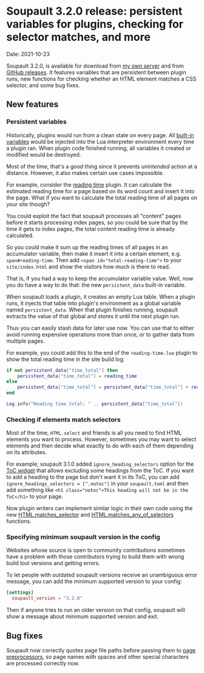 <h1 id="post-title">Soupault 3.2.0 release: persistent variables for plugins, checking for selector matches, and more</h1>

<p>Date: <time id="post-date">2021-10-23</time> </p>

<p id="post-excerpt">
Soupault 3.2.0, is available for download from <a href="https://files.baturin.org/software/soupault/3.2.0">my own server</a>
and from <a href="https://github.com/dmbaturin/soupault/releases/tag/3.2.0">GitHub releases</a>.
It features variables that are persistent between plugin runs, new functions for checking whether an HTML element matches
a CSS selector, and some bug fixes.
</p>

## New features

### Persistent variables

Historically, plugins would run from a clean state on every page. All [built-in variables](/reference-manual/#plugin-environment)
would be injected into the Lua interpreter environment every time a plugin ran. When plugin code finished running,
all variables it created or modified would be destroyed.

Most of the time, that's a good thing since it prevents _unintended_ action at a distance. However, it also makes certain
use cases impossible.

For example, consider the [reading time](/plugins/#reading-time) plugin. It can calculate the estimated reading time for a page
based on its word count and insert it into the page. What if you want to calculate the total reading time of all pages on your site though?

You could exploit the fact that soupault processes all "content" pages before it starts processing index pages,
so you could be sure that by the time it gets to index pages, the total content reading time is already calculated.

So you could make it sum up the reading times of all pages in an accumulator variable, then make it insert it into a certain
element, e.g. `span#reading-time`. Then add `<span id="total-reading-time">` to your `site/index.html` and show the visitors
how much is there to read.

That is, if you had a way to keep the accumulator variable value. Well, now you do have a way to do that: the new
`persistent_data` built-in variable.

When soupault loads a plugin, it creates an empty Lua table. When a plugin runs, it injects that table into plugin's environment
as a global variable named `persistent_data`.
When that plugin finishes running, soupault extracts the value of that global and stores it until the next plugin run.

Thus you can easily stash data for later use now. You can use that to either avoid running expensive operations more than once,
or to gather data from multiple pages.

For example, you could add this to the end of the `reading-time.lua` plugin to show the total reading time in the site build log:

```lua
if not persistent_data["time_total"] then
    persistent_data["time_total"] = reading_time
else
    persistent_data["time_total"] = persistent_data["time_total"] + reading_time
end

Log.info("Reading time total: " .. persistent_data["time_total"])
```

### Checking if elements match selectors

Most of the time, `HTML.select` and friends is all you need to find HTML elements you want to process.
However, sometimes you may want to select elements and then decide what exactly to do with each of them
depending on its attributes.

For example, soupault 3.1.0 added `ignore_heading_selectors` option for the [ToC widget](/reference-manual/#toc-widget)
that allows excluding some headings from the ToC. If you want to add a heading to the page but don't want it in its ToC,
you can add `ignore_headings_selectors = [".notoc"]` in your `soupault.toml` and then add something like
`<h1 class="notoc">This heading will not be in the ToC</h1>` to your page.

Now plugin writers can implement similar logic in their own code using the new [HTML.matches_selector](/reference-manual/#HTML.matches_selector)
and [HTML.matches_any_of_selectors](/reference-manual/#HTML.matches_any_of_selectors) functions.

### Specifying minimum soupault version in the config

Websites whose source is open to community contributions sometimes have a problem with those contributors trying to build them with
wrong build tool versions and getting errors.

To let people with outdated soupault versions receive an unambiguous error message, you can add the minimum supported version to your config:

```toml
[settings]
  soupault_version = "3.2.0"
```

Then if anyone tries to run an older version on that config, soupault will show a message about minimum supported version and exit.

## Bug fixes

Soupault now correctly quotes page file paths before passing them to [page preprocessors](/reference-manual/#page-preprocessors),
so page names with spaces and other special characters are processed correctly now.
